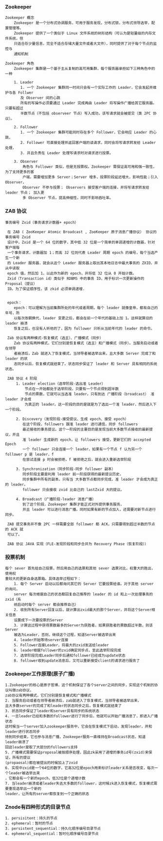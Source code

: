 ### Zookeeper
    Zookeeper 概念
        Zookeeper 是一个分布式协调服务，可用于服务发现，分布式锁，分布式领导选举，配置管理等。
        Zookeeper 提供了一个类似于 Linux 文件系统的树形结构（可认为是轻量级的内存文件系统，但
        只适合存少量信息，完全不适合存储大量文件或者大文件），同时提供了对于每个节点的监控与
        通知机制
        
    Zookeeper 角色
        Zookeeper 集群是一个基于主从复制的高可用集群，每个服务器承担如下三种角色中的一种
        
        1. Leader
           1. 一个 Zookeeper 集群同一时间只会有一个实际工作的 Leader，它会发起并维护与各 Follwer
           及 Observer 间的心跳
           所有的写操作必须要通过 Leader 完成再由 Leader 将写操作广播给其它服务器。只要有超过
           半数节点（不包括 observeer 节点）写入成功，该写请求就会被提交（类 2PC 协议）。
        
        2. Follower
           1. 一个 Zookeeper 集群可能同时存在多个 Follower，它会响应 Leader 的心跳，
           2. Follower 可直接处理并返回客户端的读请求，同时会将写请求转发给 Leader 处理，
           3. 并且负责在 Leader 处理写请求时对请求进行投票。
           
        3. Observer
            角色与 Follower 类似，但是无投票权。Zookeeper 需保证高可用和强一致性，为了支持更多的客
            户端，需要增加更多 Server；Server 增多，投票阶段延迟增大，影响性能；引入 Observer，
            Observer 不参与投票； Observers 接受客户端的连接，并将写请求转发给 leader 节点； 加入更
            多 Observer 节点，提高伸缩性，同时不影响吞吐率。    
            
### ZAB 协议
    事务编号 Zxid（事务请求计数器+ epoch）
      
     在 ZAB ( ZooKeeper Atomic Broadcast , ZooKeeper 原子消息广播协议） 协议的事务编号 Zxid 
     设计中，Zxid 是一个 64 位的数字，其中低 32 位是一个简单的单调递增的计数器，针对客户端每
     一个事务请求，计数器加 1；而高 32 位则代表 Leader 周期 epoch 的编号，每个当选产生一个新
     的 Leader 服务器，就会从这个 Leader 服务器上取出其本地日志中最大事务的 ZXID，并从中读取
     epoch 值，然后加 1，以此作为新的 epoch，并将低 32 位从 0 开始计数。
     Zxid（Transaction id）类似于 RDBMS 中的事务 ID，用于标识一次更新操作的 Proposal（提议）
     ID。为了保证顺序性，该 zkid 必须单调递增.
     
     
     epoch：
        epoch：可以理解为当前集群所处的年代或者周期，每个 leader 就像皇帝，都有自己的年号，所
        以每次改朝换代，leader 变更之后，都会在前一个年代的基础上加 1。这样就算旧的 leader 崩溃
        恢复之后，也没有人听他的了，因为 follower 只听从当前年代的 leader 的命令。
        
     Zab 协议有两种模式-恢复模式（选主）、广播模式（同步）
        Zab 协议有两种模式，它们分别是恢复模式（选主）和广播模式（同步）。当服务启动或者在领导
        者崩溃后，Zab 就进入了恢复模式，当领导者被选举出来，且大多数 Server 完成了和 leader 的状
        态同步以后，恢复模式就结束了。状态同步保证了 leader 和 Server 具有相同的系统状态。
        
     ZAB 协议 4 阶段
         1. Leader election（选举阶段-选出准 Leader）
             节点在一开始都处于选举阶段，只要有一个节点得到超半数
             节点的票数，它就可以当选准 leader。只有到达 广播阶段（broadcast） 准 leader 才会成
             为真正的 leader。这一阶段的目的是就是为了选出一个准 leader，然后进入下一个阶段。 
         
         2. Discovery（发现阶段-接受提议、生成 epoch、接受 epoch）
            在这个阶段，followers 跟准 leader 进行通信，同步 followers 
            最近接收的事务提议。这个一阶段的主要目的是发现当前大多数节点接收的最新提议，并且
            准 leader 生成新的 epoch，让 followers 接受，更新它们的 accepted Epoch
            一个 follower 只会连接一个 leader，如果有一个节点 f 认为另一个 follower p 是 leader，f 
            在尝试连接 p 时会被拒绝，f 被拒绝之后，就会进入重新选举阶段
         
         3. Synchronization（同步阶段-同步 follower 副本）
            同步阶段主要是利用 leader 前一阶段获得的最新提议历史，
            同步集群中所有的副本。只有当 大多数节点都同步完成，准 leader 才会成为真正的 leader。
            follower 只会接收 zxid 比自己的 lastZxid 大的提议。
         
         4. Broadcast（广播阶段-leader 消息广播）
            到了这个阶段，Zookeeper 集群才能正式对外提供事务服务，
            并且 leader 可以进行消息广播。同时如果有新的节点加入，还需要对新节点进行同步。
            
     ZAB 提交事务并不像 2PC 一样需要全部 follower 都 ACK，只需要得到超过半数的节点的 ACK 就
     可以了。
     
     ZAB 协议 JAVA 实现（FLE-发现阶段和同步合并为 Recovery Phase（恢复阶段））
        
### 投票机制
    每个 sever 首先给自己投票，然后用自己的选票和其他 sever 选票对比，权重大的胜出，使用权
    重较大的更新自身选票箱。具体选举过程如下：
        1. 每个 Server 启动以后都询问其它的 Server 它要投票给谁。对于其他 server 的询问，
        server 每次根据自己的状态都回复自己推荐的 leader 的 id 和上一次处理事务的 zxid（系
        统启动时每个 server 都会推荐自己）
        2. 收到所有Server回复以后，就计算出zxid最大的那个Server，并将这个Server相关信息
        设置成下一次要投票的Server
        3. 计算这过程中获得票数最多的Server为获胜者，如果获胜者的票数超过半数，则该Server
        被选为Leader，否则，继续这个过程，知道Server被选举出来
        4. leader开始等待server连接
        5. Follower连接Leader，将最大的zxid发送给leader
        6. leader根据follower的zxid确定同步点，至此选举阶段完成
        7. 选举阶段完成Leader同步后通知follower已经成为update状态
        8. follower收到update消息后，又可以重新接受client的请求进行服务了
        
### Zookeeper工作原理(原子广播)
    1.Zookeeper的核心是原子官博，这个机制保证了各个server之间的同步，实现这个机制的协议叫做zab协议，
    zab协议有两种模式，它们分别是恢复模式和广播模式
    2. 当服务启动或者在领导者崩溃后，zab就进入了恢复模式，当领导者被选举出来，
    且大多数server的完成了和leader的状态同步之后，恢复模式就结束了
    3. 状态同步保证了leader和server具有同步的系统状态
    4. 一旦leader已经和多数的follower进行了同步后，他就可以开始广播消息了，即进入广播状态
    这时候当一个server加入zookeeper服务中，它会在恢复模式下启动，发现leader，并和leader进行状态同步
    待到同步结束，它也参与消息广播，Zookeeper服务一直维持在Broadcast状态，知道leader崩溃了
    回这leader是取了大部分的followers支持
    5. 广播模式需要保证proposal被按顺序处理，因此zk采用了递增的事务id号(zxid)来保证，所有的提议
    (propaosal)都在被提出的时候加上了zxid
    6. 实现中zxid是一个64位的数字，它高32位是epoch用来标识leader关系是否改变，每次一个leader被选举出来
    ，它都会有一个新的epoch，低32位是个递增计数
    7. 当leader崩溃或者leader失去大多数的follower，这时候zk进入恢复模式，恢复模式需要重现选举出一个新的
    leader，让所有的server都恢复到一个正确的状态
    
### Znode有四种形式的目录节点
    1. persisitent：持久的节点
    2. ephemeral：暂时的节点
    3. persistent_sequential：持久化顺序编号目录节点
    4. ephemeral_sequential：暂时化顺序编号目录节点
    

    